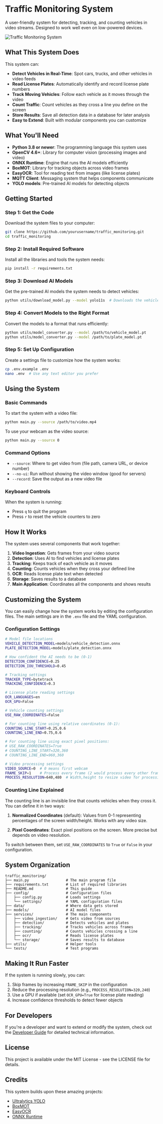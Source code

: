 # Traffic Monitoring System

A user-friendly system for detecting, tracking, and counting vehicles in video streams. Designed to work well even on low-powered devices.

![Traffic Monitoring System](docs/images/system_overview.png)

## What This System Does

This system can:

- **Detect Vehicles in Real-Time**: Spot cars, trucks, and other vehicles in video feeds
- **Read License Plates**: Automatically identify and record license plate numbers
- **Track Moving Vehicles**: Follow each vehicle as it moves through the video
- **Count Traffic**: Count vehicles as they cross a line you define on the screen
- **Store Results**: Save all detection data in a database for later analysis
- **Easy to Extend**: Built with modular components you can customize

## What You'll Need

- **Python 3.8 or newer**: The programming language this system uses
- **OpenCV 4.6+**: Library for computer vision (processing images and video)
- **ONNX Runtime**: Engine that runs the AI models efficiently
- **BoxMOT**: Library for tracking objects across video frames
- **EasyOCR**: Tool for reading text from images (like license plates)
- **MQTT Client**: Messaging system that helps components communicate
- **YOLO models**: Pre-trained AI models for detecting objects

## Getting Started

### Step 1: Get the Code

Download the system files to your computer:
```bash
git clone https://github.com/yourusername/traffic_monitoring.git
cd traffic_monitoring
```

### Step 2: Install Required Software

Install all the libraries and tools the system needs:
```bash
pip install -r requirements.txt
```

### Step 3: Download AI Models

Get the pre-trained AI models the system needs to detect vehicles:
```bash
python utils/download_model.py --model yolo11s  # Downloads the vehicle detection model
```

### Step 4: Convert Models to the Right Format

Convert the models to a format that runs efficiently:
```bash
python utils/model_converter.py --model /path/to/vehicle_model.pt
python utils/model_converter.py --model /path/to/plate_model.pt
```

### Step 5: Set Up Configuration

Create a settings file to customize how the system works:
```bash
cp .env.example .env
nano .env  # Use any text editor you prefer
```

## Using the System

### Basic Commands

To start the system with a video file:
```bash
python main.py --source /path/to/video.mp4
```

To use your webcam as the video source:
```bash
python main.py --source 0
```

### Command Options

- `--source`: Where to get video from (file path, camera URL, or device number)
- `--no-ui`: Run without showing the video window (good for servers)
- `--record`: Save the output as a new video file

### Keyboard Controls

When the system is running:
- Press `q` to quit the program
- Press `r` to reset the vehicle counters to zero

## How It Works

The system uses several components that work together:

1. **Video Ingestion**: Gets frames from your video source
2. **Detection**: Uses AI to find vehicles and license plates
3. **Tracking**: Keeps track of each vehicle as it moves
4. **Counting**: Counts vehicles when they cross your defined line
5. **OCR**: Reads license plate text when detected
6. **Storage**: Saves results to a database
7. **Main Application**: Coordinates all the components and shows results

## Customizing the System

You can easily change how the system works by editing the configuration files. The main settings are in the `.env` file and the YAML configuration.

### Configuration Settings

```bash
# Model file locations
VEHICLE_DETECTION_MODEL=models/vehicle_detection.onnx
PLATE_DETECTION_MODEL=models/plate_detection.onnx

# How confident the AI needs to be (0-1)
DETECTION_CONFIDENCE=0.25
DETECTION_IOU_THRESHOLD=0.45

# Tracking settings
TRACKER_TYPE=bytetrack
TRACKING_CONFIDENCE=0.3

# License plate reading settings
OCR_LANGUAGES=en
OCR_GPU=False

# Vehicle counting settings
USE_RAW_COORDINATES=False

# For counting line using relative coordinates (0-1):
COUNTING_LINE_START=0.25,0.6
COUNTING_LINE_END=0.75,0.6

# For counting line using exact pixel positions:
# USE_RAW_COORDINATES=True
# COUNTING_LINE_START=320,360
# COUNTING_LINE_END=960,360

# Video processing settings
VIDEO_SOURCE=0  # 0 means first webcam
FRAME_SKIP=1    # Process every frame (2 would process every other frame)
PROCESS_RESOLUTION=640,480  # Width,height to resize video for processing
```

### Counting Line Explained

The counting line is an invisible line that counts vehicles when they cross it. You can define it in two ways:

1. **Normalized Coordinates** (default): Values from 0-1 representing percentages of the screen width/height. Works with any video size.
   
2. **Pixel Coordinates**: Exact pixel positions on the screen. More precise but depends on video resolution.

To switch between them, set `USE_RAW_COORDINATES` to `True` or `False` in your configuration.

## System Organization

```
traffic_monitoring/
├── main.py                 # The main program file
├── requirements.txt        # List of required libraries
├── README.md               # This guide
├── config/                 # Configuration files
│   ├── config.py           # Loads settings
│   └── settings/           # YAML configuration files
├── data/                   # Where data gets stored
├── models/                 # AI model files
├── services/               # The main components
│   ├── video_ingestion/    # Gets video from sources
│   ├── detection/          # Detects vehicles and plates
│   ├── tracking/           # Tracks vehicles across frames
│   ├── counting/           # Counts vehicles crossing a line
│   ├── ocr/                # Reads license plates
│   └── storage/            # Saves results to database
├── utils/                  # Helper tools
└── tests/                  # Test programs
```

## Making It Run Faster

If the system is running slowly, you can:

1. Skip frames by increasing `FRAME_SKIP` in the configuration
2. Reduce the processing resolution (e.g., `PROCESS_RESOLUTION=320,240`)
3. Use a GPU if available (set `OCR_GPU=True` for license plate reading)
4. Increase confidence thresholds to detect fewer objects

## For Developers

If you're a developer and want to extend or modify the system, check out the [Developer Guide](docs/developer_guide.md) for detailed technical information.

## License

This project is available under the MIT License - see the LICENSE file for details.

## Credits

This system builds upon these amazing projects:
- [Ultralytics YOLO](https://github.com/ultralytics/yolov5)
- [BoxMOT](https://github.com/mikel-brostrom/Yolov5_StrongSORT_OSNet)
- [EasyOCR](https://github.com/JaidedAI/EasyOCR)
- [ONNX Runtime](https://onnxruntime.ai/)